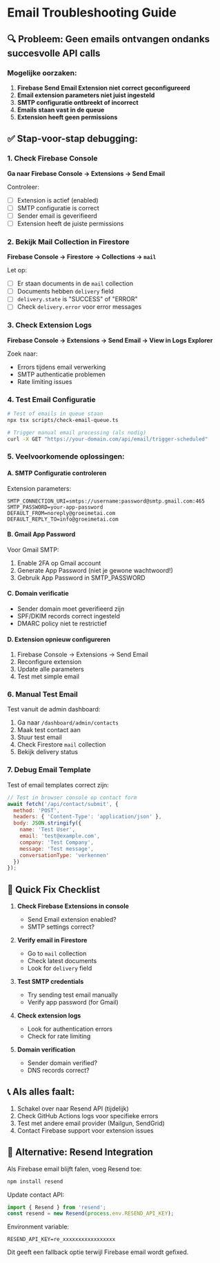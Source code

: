# Email Troubleshooting Guide

## 🔍 Probleem: Geen emails ontvangen ondanks succesvolle API calls

### Mogelijke oorzaken:

1. **Firebase Send Email Extension niet correct geconfigureerd**
2. **Email extension parameters niet juist ingesteld**
3. **SMTP configuratie ontbreekt of incorrect**
4. **Emails staan vast in de queue**
5. **Extension heeft geen permissions**

## ✅ Stap-voor-stap debugging:

### 1. Check Firebase Console

**Ga naar Firebase Console → Extensions → Send Email**

Controleer:
- [ ] Extension is actief (enabled)
- [ ] SMTP configuratie is correct
- [ ] Sender email is geverifieerd
- [ ] Extension heeft de juiste permissions

### 2. Bekijk Mail Collection in Firestore

**Firebase Console → Firestore → Collections → `mail`**

Let op:
- [ ] Er staan documents in de `mail` collection
- [ ] Documents hebben `delivery` field
- [ ] `delivery.state` is "SUCCESS" of "ERROR"
- [ ] Check `delivery.error` voor error messages

### 3. Check Extension Logs

**Firebase Console → Extensions → Send Email → View in Logs Explorer**

Zoek naar:
- Errors tijdens email verwerking
- SMTP authenticatie problemen
- Rate limiting issues

### 4. Test Email Configuratie

```bash
# Test of emails in queue staan
npx tsx scripts/check-email-queue.ts

# Trigger manual email processing (als nodig)
curl -X GET "https://your-domain.com/api/email/trigger-scheduled"
```

### 5. Veelvoorkomende oplossingen:

#### A. SMTP Configuratie controleren
Extension parameters:
```env
SMTP_CONNECTION_URI=smtps://username:password@smtp.gmail.com:465
SMTP_PASSWORD=your-app-password
DEFAULT_FROM=noreply@groeimetai.com
DEFAULT_REPLY_TO=info@groeimetai.com
```

#### B. Gmail App Password
Voor Gmail SMTP:
1. Enable 2FA op Gmail account
2. Generate App Password (niet je gewone wachtwoord!)
3. Gebruik App Password in SMTP_PASSWORD

#### C. Domain verificatie
- Sender domain moet geverifieerd zijn
- SPF/DKIM records correct ingesteld
- DMARC policy niet te restrictief

#### D. Extension opnieuw configureren
1. Firebase Console → Extensions → Send Email
2. Reconfigure extension
3. Update alle parameters
4. Test met simple email

### 6. Manual Test Email

Test vanuit de admin dashboard:
1. Ga naar `/dashboard/admin/contacts`
2. Maak test contact aan
3. Stuur test email
4. Check Firestore `mail` collection
5. Bekijk delivery status

### 7. Debug Email Template

Test of email templates correct zijn:

```javascript
// Test in browser console op contact form
await fetch('/api/contact/submit', {
  method: 'POST',
  headers: { 'Content-Type': 'application/json' },
  body: JSON.stringify({
    name: 'Test User',
    email: 'test@example.com',
    company: 'Test Company',
    message: 'Test message',
    conversationType: 'verkennen'
  })
});
```

## 🚨 Quick Fix Checklist

1. **Check Firebase Extensions in console**
   - Send Email extension enabled?
   - SMTP settings correct?

2. **Verify email in Firestore**
   - Go to `mail` collection
   - Check latest documents
   - Look for `delivery` field

3. **Test SMTP credentials**
   - Try sending test email manually
   - Verify app password (for Gmail)

4. **Check extension logs**
   - Look for authentication errors
   - Check for rate limiting

5. **Domain verification**
   - Sender domain verified?
   - DNS records correct?

## 📞 Als alles faalt:

1. Schakel over naar Resend API (tijdelijk)
2. Check GitHub Actions logs voor specifieke errors
3. Test met andere email provider (Mailgun, SendGrid)
4. Contact Firebase support voor extension issues

## 🔧 Alternative: Resend Integration

Als Firebase email blijft falen, voeg Resend toe:

```bash
npm install resend
```

Update contact API:
```javascript
import { Resend } from 'resend';
const resend = new Resend(process.env.RESEND_API_KEY);
```

Environment variable:
```env
RESEND_API_KEY=re_xxxxxxxxxxxxxxxxx
```

Dit geeft een fallback optie terwijl Firebase email wordt gefixed.